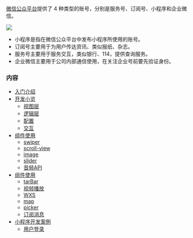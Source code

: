 
[微信公众平台](https://mp.weixin.qq.com/)提供了 4 种类型的账号，分别是服务号、订阅号、小程序和企业微信。

![](img/01.png)

- 小程序是指在微信公众平台中发布小程序所使用的账号。
- 订阅号主要用于为用户传达资讯、类似报纸、杂志。
- 服务号主要用于服务交互，类似银行、114，提供查询服务。
- 企业微信主要用于公司内部通信使用，在关注企业号前要先验证身份。

### 内容

- [入门介绍](ch01)
- [开发小览](ch02)
    - [视图层](ch02/01_视图层.md)
    - [逻辑层](ch02/02_逻辑层.md)
    - [配置](ch02/03_配置.md)
    - [交互](ch02/04_交互.md)
- [组件使用](ch03)
    - [swiper](ch03/01_swiper.md)
    - [scroll-view](ch03/02_scroll_view.md)
    - [image](ch03/03_image.md)
    - [slider](ch03/04_slider.md)
    - [音频API](ch03/05_音频API.md)
- [组件使用](ch04)
    - [tarBar](ch04/01_tarBar.md)
    - [视频播放](ch04/02_视频播放.md)
    - [WXS](ch04/03_WXS.md)
    - [map](ch04/04_map.md)
    - [picker](ch04/05_picker.md)
    - [订阅消息](ch04/06_订阅消息.md)
- [小程序开发案例](ch05)
    - [用户登录](ch05)
    